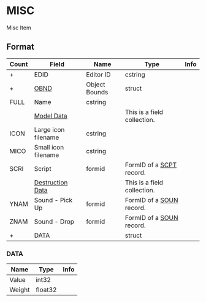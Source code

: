 MISC
====

Misc Item

## Format

Count | Field | Name | Type | Info
------|-------|------|------|-----
+ | EDID | Editor ID | cstring |
+ | [OBND](Fields/OBND.md) | Object Bounds | struct |
 | FULL | Name | cstring |
 | | [Model Data](Fields/Model.md) | | This is a field collection.
 | ICON | Large icon filename | cstring |
 | MICO | Small icon filename | cstring |
 | SCRI | Script | formid | FormID of a [SCPT](SCPT.md) record.
 | | [Destruction Data](Fields/Destruction.md) | | This is a field collection.
 | YNAM | Sound - Pick Up | formid | FormID of a [SOUN](SOUN.md) record.
 | ZNAM | Sound - Drop | formid | FormID of a [SOUN](SOUN.md) record.
+ | DATA | | struct |
 
### DATA

Name | Type | Info
-----|------|-----
Value | int32 |
Weight | float32 |
